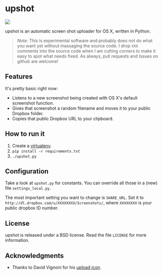 upshot
======

![](https://raw.github.com/fwenzel/upshot/master/images/icon48.png)

upshot is an automatic screen shot uploader for OS X, written in Python.

> *Note:* This is experimental software and probably does not do what you want yet without massaging the source code.
> I drop ``XXX`` comments into the source code when I am cutting corners to make it easy to spot what needs fixed.
> As always, pull requests and Issues on github are welcome!

Features
--------
It's pretty basic right now:
* Listens to a new screenshot being created with OS X's default screenshot function.
* Gives that screenshot a random filename and moves it to your public Dropbox folder.
* Copies that public Dropbox URL to your clipboard.

How to run it
-------------
1. Create a [virtualenv][virtualenv].
2. ``pip install -r requirements.txt``
3. ``./upshot.py``

[virtualenv]: http://www.virtualenv.org/

Configuration
-------------
Take a look at ``upshot.py`` for constants. You can override all those in a (new) file ``settings_local.py``.

The most important setting you want to change is ``SHARE_URL``. Set it to
``http://dl.dropbox.com/u/XXXXXXXX/Screenshots/``, where ``XXXXXXXX`` is your
public dropbox ID number.

License
-------
upshot is released under a BSD license. Read the file ``LICENSE`` for more information.

Acknowledgments
---------------
* Thanks to David Vignoni for his [upload icon][icon].

[icon]: http://www.iconfinder.com/icondetails/1858/32/
